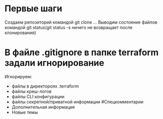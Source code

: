 # Первые шаги

Создаем репозиторий командой git clone ...
Выводим состояние файлов командой git status(git status -s ничего не возвращает после клонирования)

# В файле .gitignore в папке terraform задали игнорирование

Игнорируем:
- файлы в директороях .terraform
- файлы креш-логов
- файлы CLI конфигурации
- файлы секретной/приватной информации
#Спецкомментарии
- Дополнительная информация
- Новые темы
